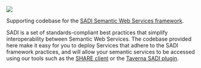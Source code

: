 [![](http://sadiframework.org/style/current/images/sadi-header.png)](http://sadiframework.org/)

Supporting codebase for the [SADI Semantic Web Services framework](http://sadiframework.org/).

SADI is a set of standards-compliant best practices that simplify interoperability between Semantic Web Services.  The codebase provided here make it easy for you to deploy Services that adhere to the SADI framework practices, and will allow your semantic services to be accessed using our tools such as the [SHARE client](http://cardioshare.biordf.net) or the [Taverna SADI plugin](http://taverna.sourceforge.net).